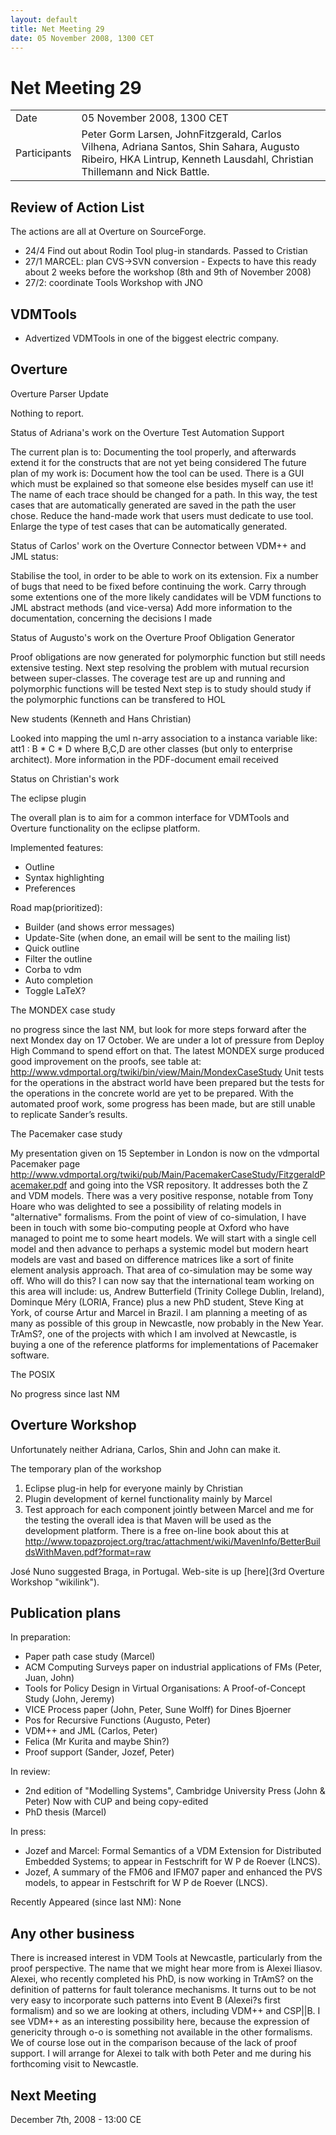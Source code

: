 ```yaml
---
layout: default
title: Net Meeting 29
date: 05 November 2008, 1300 CET
---
```


<script src="http://code.jquery.com/jquery-1.11.1.min.js">
</script>
<script src="/javascripts/edit.js"></script>
<script>setEditButonNm();</script>

# Net Meeting 29

|||
|---|---|
| Date | 05 November 2008, 1300 CET |
| Participants | Peter Gorm Larsen, JohnFitzgerald, Carlos Vilhena, Adriana Santos, Shin Sahara, Augusto Ribeiro, HKA Lintrup, Kenneth Lausdahl, Christian Thillemann and Nick Battle. |

Review of Action List
---------------------

The actions are all at Overture on SourceForge.

-   24/4 Find out about Rodin Tool plug-in standards. Passed to Cristian
-   27/1 MARCEL: plan CVS-\>SVN conversion - Expects to have this ready
    about 2 weeks before the workshop (8th and 9th of November 2008)
-   27/2: coordinate Tools Workshop with JNO

VDMTools
--------

-   Advertized VDMTools in one of the biggest electric company.

Overture
--------

Overture Parser Update

Nothing to report.

Status of Adriana's work on the Overture Test Automation Support

The current plan is to: Documenting the tool properly, and afterwards
extend it for the constructs that are not yet being considered The
future plan of my work is: Document how the tool can be used. There is a
GUI which must be explained so that someone else besides myself can use
it! The name of each trace should be changed for a path. In this way,
the test cases that are automatically generated are saved in the path
the user chose. Reduce the hand-made work that users must dedicate to
use tool. Enlarge the type of test cases that can be automatically
generated.

Status of Carlos' work on the Overture Connector between VDM++ and JML status:

Stabilise the tool, in order to be able to work on its extension. Fix a
number of bugs that need to be fixed before continuing the work. Carry
through some extentions one of the more likely candidates will be VDM
functions to JML abstract methods (and vice-versa) Add more information
to the documentation, concerning the decisions I made

Status of Augusto's work on the Overture Proof Obligation Generator

Proof obligations are now generated for polymorphic function but still
needs extensive testing. Next step resolving the problem with mutual
recursion between super-classes. The coverage test are up and running
and polymorphic functions will be tested Next step is to study should
study if the polymorphic functions can be transfered to HOL

New students (Kenneth and Hans Christian)

Looked into mapping the uml n-arry association to a instanca variable
like: att1 : B \* C \* D where B,C,D are other classes (but only to
enterprise architect). More information in the PDF-document email
received

Status on Christian's work

The eclipse plugin

The overall plan is to aim for a common interface for VDMTools and
Overture functionality on the eclipse platform.

Implemented features:

-   Outline
-   Syntax highlighting
-   Preferences

Road map(prioritized):

-   Builder (and shows error messages)
-   Update-Site (when done, an email will be sent to the mailing list)
-   Quick outline
-   Filter the outline
-   Corba to vdm
-   Auto completion
-   Toggle LaTeX?

The MONDEX case study

no progress since the last NM, but look for more steps forward after the
next Mondex day on 17 October. We are under a lot of pressure from
Deploy High Command to spend effort on that. The latest MONDEX surge
produced good improvement on the proofs, see table at:
<http://www.vdmportal.org/twiki/bin/view/Main/MondexCaseStudy> Unit
tests for the operations in the abstract world have been prepared but
the tests for the operations in the concrete world are yet to be
prepared. With the automated proof work, some progress has been made,
but are still unable to replicate Sander’s results.

The Pacemaker case study

My presentation given on 15 September in London is now on the vdmportal
Pacemaker page
<http://www.vdmportal.org/twiki/pub/Main/PacemakerCaseStudy/FitzgeraldPacemaker.pdf>
and going into the VSR repository. It addresses both the Z and VDM
models. There was a very positive response, notable from Tony Hoare who
was delighted to see a possibility of relating models in "alternative"
formalisms. From the point of view of co-simulation, I have been in
touch with some bio-computing people at Oxford who have managed to point
me to some heart models. We will start with a single cell model and then
advance to perhaps a systemic model but modern heart models are vast and
based on difference matrices like a sort of finite element analysis
approach. That area of co-simulation may be some way off. Who will do
this? I can now say that the international team working on this area
will include: us, Andrew Butterfield (Trinity College Dublin, Ireland),
Dominque Méry (LORIA, France) plus a new PhD student, Steve King at
York, of course Artur and Marcel in Brazil. I am planning a meeting of
as many as possible of this group in Newcastle, now probably in the New
Year. TrAmS?, one of the projects with which I am involved at Newcastle,
is buying a one of the reference platforms for implementations of
Pacemaker software.

The POSIX

No progress since last NM

Overture Workshop
-----------------

Unfortunately neither Adriana, Carlos, Shin and John can make it.

The temporary plan of the workshop

1.  Eclipse plug-in help for everyone mainly by Christian
2.  Plugin development of kernel functionality mainly by Marcel
3.  Test approach for each component jointly between Marcel and me for
    the testing the overall idea is that Maven will be used as the
    development platform. There is a free on-line book about this at
    <http://www.topazproject.org/trac/attachment/wiki/MavenInfo/BetterBuildsWithMaven.pdf?format=raw>

José Nuno suggested Braga, in Portugal. Web-site is up
[here](3rd Overture Workshop "wikilink").

Publication plans
-----------------

In preparation:

-   Paper path case study (Marcel)
-   ACM Computing Surveys paper on industrial applications of FMs
    (Peter, Juan, John)
-   Tools for Policy Design in Virtual Organisations: A Proof-of-Concept
    Study (John, Jeremy)
-   VICE Process paper (John, Peter, Sune Wolff) for Dines Bjoerner
-   Pos for Recursive Functions (Augusto, Peter)
-   VDM++ and JML (Carlos, Peter)
-   Felica (Mr Kurita and maybe Shin?)
-   Proof support (Sander, Jozef, Peter)

In review:

-   2nd edition of "Modelling Systems", Cambridge University Press (John
    & Peter) Now with CUP and being copy-edited
-   PhD thesis (Marcel)

In press:

-   Jozef and Marcel: Formal Semantics of a VDM Extension for
    Distributed Embedded Systems; to appear in Festschrift for W P de
    Roever (LNCS).
-   Jozef, A summary of the FM06 and IFM07 paper and enhanced the PVS
    models, to appear in Festschrift for W P de Roever (LNCS).

Recently Appeared (since last NM): None

Any other business
------------------

There is increased interest in VDM Tools at Newcastle, particularly from
the proof perspective. The name that we might hear more from is Alexei
Iliasov. Alexei, who recently completed his PhD, is now working in
TrAmS? on the definition of patterns for fault tolerance mechanisms. It
turns out to be not very easy to incorporate such patterns into Event B
(Alexei?s first formalism) and so we are looking at others, including
VDM++ and CSP||B. I see VDM++ as an interesting possibility here,
because the expression of genericity through o-o is something not
available in the other formalisms. We of course lose out in the
comparison because of the lack of proof support. I will arrange for
Alexei to talk with both Peter and me during his forthcoming visit to
Newcastle.

Next Meeting
------------

December 7th, 2008 - 13:00 CE

   <div id="edit_page_div"></div>